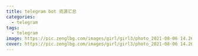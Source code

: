 ```yaml
---
title: telegram bot 资源汇总
categories:
  - telegram
tags:
  - telegram
image: https://pic.zenglbg.com/images/girl/girl3/photo_2021-08-06 14.26.52.jpeg
cover: https://pic.zenglbg.com/images/girl/girl3/photo_2021-08-06 14.26.52.jpeg
---
```

